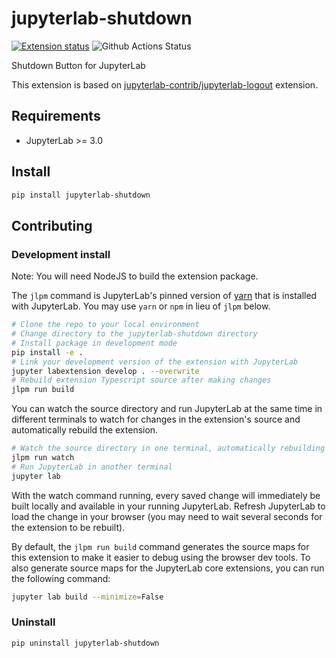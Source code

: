 # jupyterlab-shutdown

[![Extension status](https://img.shields.io/badge/status-ready-success "ready to be used")](https://kondratyevd.github.io/)
![Github Actions Status](https://github.com/kondratyevd/jupyterlab-shutdown/workflows/Build/badge.svg)

Shutdown Button for JupyterLab

This extension is based on [jupyterlab-contrib/jupyterlab-logout](https://github.com/jupyterlab-contrib/jupyterlab-logout) extension.
<!-- ![screenshot](./doc/screenshot.png) -->

## Requirements

* JupyterLab >= 3.0

## Install

```bash
pip install jupyterlab-shutdown
```

## Contributing

### Development install

Note: You will need NodeJS to build the extension package.

The `jlpm` command is JupyterLab's pinned version of
[yarn](https://yarnpkg.com/) that is installed with JupyterLab. You may use
`yarn` or `npm` in lieu of `jlpm` below.

```bash
# Clone the repo to your local environment
# Change directory to the jupyterlab-shutdown directory
# Install package in development mode
pip install -e .
# Link your development version of the extension with JupyterLab
jupyter labextension develop . --overwrite
# Rebuild extension Typescript source after making changes
jlpm run build
```

You can watch the source directory and run JupyterLab at the same time in different terminals to watch for changes in the extension's source and automatically rebuild the extension.

```bash
# Watch the source directory in one terminal, automatically rebuilding when needed
jlpm run watch
# Run JupyterLab in another terminal
jupyter lab
```

With the watch command running, every saved change will immediately be built locally and available in your running JupyterLab. Refresh JupyterLab to load the change in your browser (you may need to wait several seconds for the extension to be rebuilt).

By default, the `jlpm run build` command generates the source maps for this extension to make it easier to debug using the browser dev tools. To also generate source maps for the JupyterLab core extensions, you can run the following command:

```bash
jupyter lab build --minimize=False
```

### Uninstall

```bash
pip uninstall jupyterlab-shutdown
```
